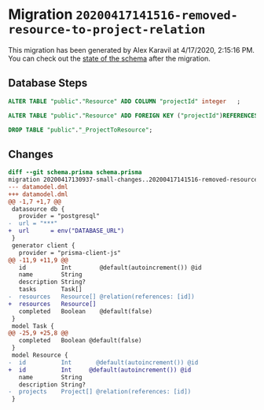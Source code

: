 # Migration `20200417141516-removed-resource-to-project-relation`

This migration has been generated by Alex Karavil at 4/17/2020, 2:15:16 PM.
You can check out the [state of the schema](./schema.prisma) after the migration.

## Database Steps

```sql
ALTER TABLE "public"."Resource" ADD COLUMN "projectId" integer   ;

ALTER TABLE "public"."Resource" ADD FOREIGN KEY ("projectId")REFERENCES "public"."Project"("id") ON DELETE SET NULL  ON UPDATE CASCADE

DROP TABLE "public"."_ProjectToResource";
```

## Changes

```diff
diff --git schema.prisma schema.prisma
migration 20200417130937-small-changes..20200417141516-removed-resource-to-project-relation
--- datamodel.dml
+++ datamodel.dml
@@ -1,7 +1,7 @@
 datasource db {
   provider = "postgresql"
-  url = "***"
+  url      = env("DATABASE_URL")
 }
 generator client {
   provider = "prisma-client-js"
@@ -11,9 +11,9 @@
   id          Int        @default(autoincrement()) @id
   name        String
   description String?
   tasks       Task[]
-  resources   Resource[] @relation(references: [id])
+  resources   Resource[]
   completed   Boolean    @default(false)
 }
 model Task {
@@ -25,9 +25,8 @@
   completed   Boolean @default(false)
 }
 model Resource {
-  id          Int       @default(autoincrement()) @id
+  id          Int     @default(autoincrement()) @id
   name        String
   description String?
-  projects    Project[] @relation(references: [id])
 }
```



